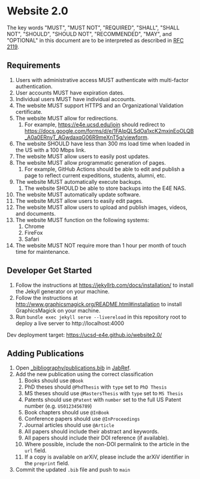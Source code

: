 # Website 2.0
The key words "MUST", "MUST NOT", "REQUIRED", "SHALL", "SHALL NOT", "SHOULD", "SHOULD NOT", "RECOMMENDED",  "MAY", and "OPTIONAL" in this document are to be interpreted as described in [RFC 2119](https://datatracker.ietf.org/doc/html/rfc2119).
## Requirements
1. Users with administrative access MUST authenticate with multi-factor authentication.
2. User accounts MUST have expiration dates.
3. Individual users MUST have individual accounts.
4. The website MUST support HTTPS and an Organizational Validation certificate.
6. The website MUST allow for redirections.
    1. For example, https://e4e.ucsd.edu/join should redirect to https://docs.google.com/forms/d/e/1FAIpQLSdOa1xcK2mxjnEoOLQB_A0a0ERnyT_AGwdaxqG06R9meXnT5g/viewform.
7. The website SHOULD have less than 300 ms load time when loaded in the US with a 100 Mbps link.
8. The website MUST allow users to easily post updates.
9. The website MUST allow programmatic generation of pages.
    1. For example, GitHub Actions should be able to edit and publish a page to reflect current expeditions, students, alumni, etc.
10. The website MUST automatically execute backups.
    1. The website SHOULD be able to store backups into the E4E NAS.
11. The website MUST automatically update software.
12. The website MUST allow users to easily edit pages.
13. The website MUST allow users to upload and publish images, videos, and documents.
14. The website MUST function on the following systems:
    1. Chrome
    2. FireFox
    3. Safari
15. The website MUST NOT require more than 1 hour per month of touch time for maintenance.

## Developer Get Started
1. Follow the instructions at https://jekyllrb.com/docs/installation/ to install the Jekyll generator on your machine.
2. Follow the instructions at http://www.graphicsmagick.org/README.html#installation to install GraphicsMagick on your machine.
3. Run `bundle exec jekyll serve --livereload` in this repository root to deploy a live server to http://localhost:4000

Dev deployment target: https://ucsd-e4e.github.io/website2.0/

## Adding Publications
1. Open [_bibliography/publications.bib](_bibliography/publications.bib) in [JabRef](https://www.jabref.org/).
2. Add the new publication using the correct classification
    1. Books should use `@Book`
    2. PhD theses should `@PhdThesis` with `type` set to `PhD Thesis`
    3. MS theses should use `@MastersThesis` with `type` set to `MS Thesis`
    4. Patents should use `@Patent` with `number` set to the full US Patent number (e.g. `US0123456789`)
    5. Book chapters should use `@InBook`
    6. Conference papers should use `@InProceedings`
    7. Journal articles should use `@Article`
    8. All papers should include their abstract and keywords.
    9. All papers should include their DOI reference (if available).
    10. Where possible, include the non-DOI permalink to the article in the `url` field.
    11. If a copy is available on arXiV, please include the arXiV identifier in the `preprint` field.
3. Commit the updated `.bib` file and push to `main`
